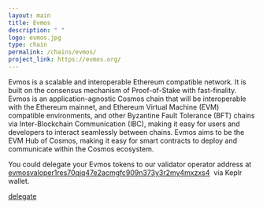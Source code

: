 ```yaml
---
layout: main
title: Evmos
description: " "
logo: evmos.jpg
type: chain
permalink: /chains/evmos/
project_link: https://evmos.org/
---
```

<p class="page-paragraph">
  Evmos is a scalable and interoperable Ethereum compatible network. It is built on the consensus mechanism of Proof-of-Stake with fast-finality. Evmos is an application-agnostic Cosmos chain that will be interoperable with the Ethereum mainnet, and Ethereum Virtual Machine (EVM) compatible environments, and other Byzantine Fault Tolerance (BFT) chains via Inter-Blockchain Communication (IBC), making it easy for users and developers to interact seamlessly between chains. Evmos aims to be the EVM Hub of Cosmos, making it easy for smart contracts to deploy and communicate within the Cosmos ecosystem.
</p>
<p class="page-paragraph">You could delegate your Evmos tokens to our validator operator address at
  <a href="https://wallet.keplr.app/#/evmos/stake?modal=detail&validator=evmosvaloper1res70qjq47e2acmgfc909n373y3r2my4mxzxs4" target="_blank">evmosvaloper1res70qjq47e2acmgfc909n373y3r2my4mxzxs4</a>&nbsp;&nbsp;via Keplr wallet.
</p>
<div class="btn-delegate page-end">
  <a href="https://wallet.keplr.app/#/evmos/stake?modal=detail&validator=evmosvaloper1res70qjq47e2acmgfc909n373y3r2my4mxzxs4" target="_blank">delegate</a>
</div>
